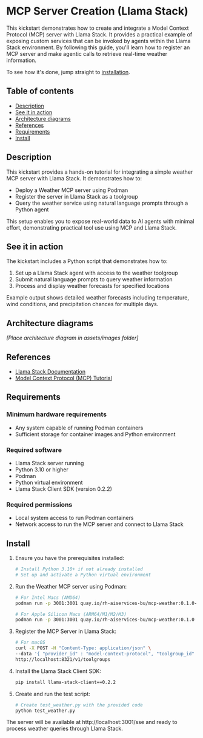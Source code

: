 # MCP Server Creation (Llama Stack)

This kickstart demonstrates how to create and integrate a Model Context Protocol (MCP) server with Llama Stack. It provides a practical example of exposing custom services that can be invoked by agents within the Llama Stack environment. By following this guide, you'll learn how to register an MCP server and make agentic calls to retrieve real-time weather information.

To see how it's done, jump straight to [installation](#install).

## Table of contents

- [Description](#description)
- [See it in action](#see-it-in-action)
- [Architecture diagrams](#architecture-diagrams)
- [References](#references)
- [Requirements](#requirements)
- [Install](#install)

## Description

This kickstart provides a hands-on tutorial for integrating a simple weather MCP server with Llama Stack. It demonstrates how to:
- Deploy a Weather MCP server using Podman
- Register the server in Llama Stack as a toolgroup
- Query the weather service using natural language prompts through a Python agent

This setup enables you to expose real-world data to AI agents with minimal effort, demonstrating practical tool use using MCP and Llama Stack.

## See it in action

The kickstart includes a Python script that demonstrates how to:
1. Set up a Llama Stack agent with access to the weather toolgroup
2. Submit natural language prompts to query weather information
3. Process and display weather forecasts for specified locations

Example output shows detailed weather forecasts including temperature, wind conditions, and precipitation chances for multiple days.

## Architecture diagrams

*[Place architecture diagram in assets/images folder]*

## References

- [Llama Stack Documentation](https://rh-aiservices-bu.github.io/llama-stack-tutorial/)
- [Model Context Protocol (MCP) Tutorial](https://rh-aiservices-bu.github.io/llama-stack-tutorial/modules/elementary-02-mcp.html)

## Requirements

### Minimum hardware requirements

- Any system capable of running Podman containers
- Sufficient storage for container images and Python environment

### Required software

- Llama Stack server running
- Python 3.10 or higher
- Podman
- Python virtual environment
- Llama Stack Client SDK (version 0.2.2)

### Required permissions

- Local system access to run Podman containers
- Network access to run the MCP server and connect to Llama Stack

## Install

1. Ensure you have the prerequisites installed:
   ```bash
   # Install Python 3.10+ if not already installed
   # Set up and activate a Python virtual environment
   ```

2. Run the Weather MCP server using Podman:
   ```bash
   # For Intel Macs (AMD64)
   podman run -p 3001:3001 quay.io/rh-aiservices-bu/mcp-weather:0.1.0-amd64

   # For Apple Silicon Macs (ARM64/M1/M2/M3)
   podman run -p 3001:3001 quay.io/rh-aiservices-bu/mcp-weather:0.1.0
   ```

3. Register the MCP Server in Llama Stack:
   ```bash
   # For macOS
   curl -X POST -H "Content-Type: application/json" \
   --data '{ "provider_id" : "model-context-protocol", "toolgroup_id" : "mcp::weather", "mcp_endpoint" : { "uri" : "http://host.containers.internal:3001/sse"}}' \
   http://localhost:8321/v1/toolgroups
   ```

4. Install the Llama Stack Client SDK:
   ```bash
   pip install llama-stack-client==0.2.2
   ```

5. Create and run the test script:
   ```bash
   # Create test_weather.py with the provided code
   python test_weather.py
   ```

The server will be available at http://localhost:3001/sse and ready to process weather queries through Llama Stack.
